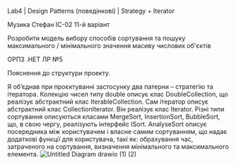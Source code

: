 Lab4 | Design Patterns (поведінкові) | Strategy + Iterator

Музика Стефан
ІС-02
11-й варіант

Розробити модель вибору способів сортування та пошуку максимального / мінімального значення масиву числових об'єктів

ОРПЗ .НЕТ ЛР №5

Пояснення до структури проекту.

Я об’єднав при проєктуванні застосунку два патерни – стратегію та ітератора.
Колекцію чисел типу double описує клас DoubleCollection, що реалізує абстрактний клас IterableCollection. Сам ітератор описує абстрактний клас CollectionIterator. Він реалізує клас Iterator. Різні типи сортування описуються класами MergeSort, InsertionSort, BubbleSort, що, в свою чергу, реалізують інтерфейс ISort. AnalyseSort описує посередника між користувачем і власне самим сортуванням, що надає додаткові функції для користувача, такі як: обрахування час, затраченого на сортування, визначення мінімального та максимального елемента.
![Untitled Diagram drawio (1) (2)](https://user-images.githubusercontent.com/76735417/175928707-36836a16-7072-4cb9-8eb4-30a1c09bdd5c.png)
